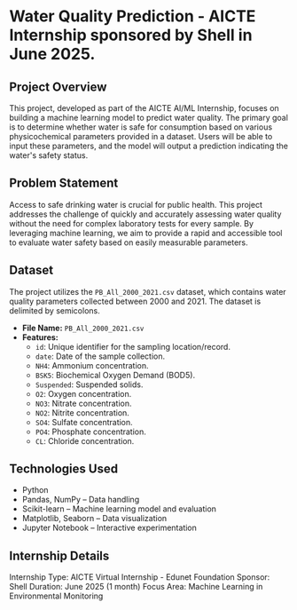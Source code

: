# Water Quality Prediction - AICTE Internship sponsored by Shell in June 2025.

## Project Overview

This project, developed as part of the AICTE AI/ML Internship, focuses on building a machine learning model to predict water quality. The primary goal is to determine whether water is safe for consumption based on various physicochemical parameters provided in a dataset. Users will be able to input these parameters, and the model will output a prediction indicating the water's safety status.

## Problem Statement

Access to safe drinking water is crucial for public health. This project addresses the challenge of quickly and accurately assessing water quality without the need for complex laboratory tests for every sample. By leveraging machine learning, we aim to provide a rapid and accessible tool to evaluate water safety based on easily measurable parameters.

## Dataset

The project utilizes the `PB_All_2000_2021.csv` dataset, which contains water quality parameters collected between 2000 and 2021. The dataset is delimited by semicolons.

* **File Name:** `PB_All_2000_2021.csv`
* **Features:**
    * `id`: Unique identifier for the sampling location/record.
    * `date`: Date of the sample collection.
    * `NH4`: Ammonium concentration.
    * `BSK5`: Biochemical Oxygen Demand (BOD5).
    * `Suspended`: Suspended solids.
    * `O2`: Oxygen concentration.
    * `NO3`: Nitrate concentration.
    * `NO2`: Nitrite concentration.
    * `SO4`: Sulfate concentration.
    * `PO4`: Phosphate concentration.
    * `CL`: Chloride concentration.
 ## Technologies Used

* Python
* Pandas, NumPy – Data handling
* Scikit-learn – Machine learning model and evaluation
* Matplotlib, Seaborn – Data visualization
* Jupyter Notebook – Interactive experimentation

## Internship Details
Internship Type: AICTE Virtual Internship - Edunet Foundation
Sponsor: Shell
Duration: June 2025 (1 month)
Focus Area: Machine Learning in Environmental Monitoring


